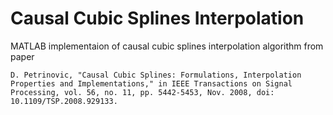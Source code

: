 # Causal Cubic Splines Interpolation

MATLAB implementaion of causal cubic splines interpolation algorithm from paper

```
D. Petrinovic, "Causal Cubic Splines: Formulations, Interpolation Properties and Implementations," in IEEE Transactions on Signal Processing, vol. 56, no. 11, pp. 5442-5453, Nov. 2008, doi: 10.1109/TSP.2008.929133.
```

